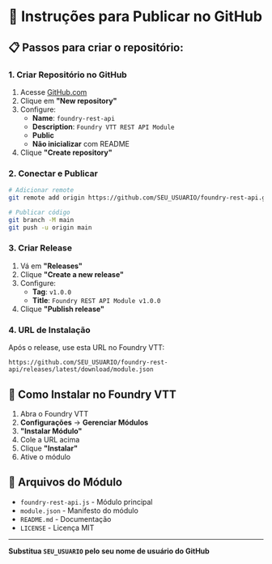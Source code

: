 # 🚀 Instruções para Publicar no GitHub

## 📋 Passos para criar o repositório:

### 1. Criar Repositório no GitHub
1. Acesse [GitHub.com](https://github.com)
2. Clique em **"New repository"**
3. Configure:
   - **Name**: `foundry-rest-api`
   - **Description**: `Foundry VTT REST API Module`
   - **Public**
   - **Não inicializar** com README
4. Clique **"Create repository"**

### 2. Conectar e Publicar
```bash
# Adicionar remote
git remote add origin https://github.com/SEU_USUARIO/foundry-rest-api.git

# Publicar código
git branch -M main
git push -u origin main
```

### 3. Criar Release
1. Vá em **"Releases"**
2. Clique **"Create a new release"**
3. Configure:
   - **Tag**: `v1.0.0`
   - **Title**: `Foundry REST API Module v1.0.0`
4. Clique **"Publish release"**

### 4. URL de Instalação
Após o release, use esta URL no Foundry VTT:
```
https://github.com/SEU_USUARIO/foundry-rest-api/releases/latest/download/module.json
```

## 🎯 Como Instalar no Foundry VTT

1. Abra o Foundry VTT
2. **Configurações** → **Gerenciar Módulos**
3. **"Instalar Módulo"**
4. Cole a URL acima
5. Clique **"Instalar"**
6. Ative o módulo

## 📁 Arquivos do Módulo

- `foundry-rest-api.js` - Módulo principal
- `module.json` - Manifesto do módulo
- `README.md` - Documentação
- `LICENSE` - Licença MIT

---

**Substitua `SEU_USUARIO` pelo seu nome de usuário do GitHub**
